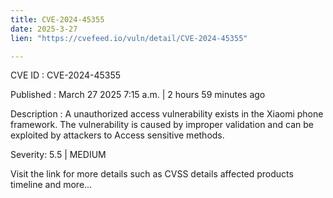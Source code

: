 ```yaml
---
title: CVE-2024-45355
date: 2025-3-27
lien: "https://cvefeed.io/vuln/detail/CVE-2024-45355"

---
```


CVE ID : CVE-2024-45355

Published :  March 27
2025
7:15 a.m. | 2 hours
59 minutes ago

Description : A unauthorized access vulnerability exists in the Xiaomi phone framework. The vulnerability is caused by improper validation and can be exploited by attackers to Access sensitive methods.

Severity: 5.5 | MEDIUM

Visit the link for more details
such as CVSS details
affected products
timeline
and more...
